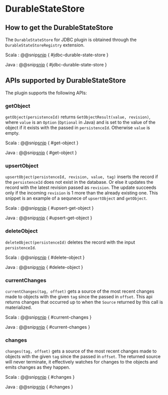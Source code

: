 # DurableStateStore
## How to get the DurableStateStore

The `DurableStateStore` for JDBC plugin is obtained through the `DurableStateStoreRegistry` extension.

Scala
:  @@snip[snip](/core/src/test/scala/akka/persistence/jdbc/state/ScaladslSnippets.scala) { #jdbc-durable-state-store }

Java
: @@snip[snip](/core/src/test/java/akka/persistence/jdbc/state/JavadslSnippets.java) { #jdbc-durable-state-store }

## APIs supported by DurableStateStore

The plugin supports the following APIs:

### getObject

`getObject(persistenceId)` returns `GetObjectResult(value, revision)`, where `value` is an `Option` (`Optional` in Java)
and is set to the value of the object if it exists with the passed in `persistenceId`. Otherwise `value` is empty.

Scala
:  @@snip[snip](/core/src/test/scala/akka/persistence/jdbc/state/ScaladslSnippets.scala) { #get-object }

Java
: @@snip[snip](/core/src/test/java/akka/persistence/jdbc/state/JavadslSnippets.java) { #get-object }

### upsertObject

`upsertObject(persistenceId, revision, value, tag)` inserts the record if the `persistenceId` does not exist in the 
database. Or else it updates the record with the latest revision passed as `revision`. The update succeeds only if the
incoming `revision` is 1 more than the already existing one. This snippet is an example of a sequnece of `upsertObject`
and `getObject`.

Scala
:  @@snip[snip](/core/src/test/scala/akka/persistence/jdbc/state/ScaladslSnippets.scala) { #upsert-get-object }

Java
: @@snip[snip](/core/src/test/java/akka/persistence/jdbc/state/JavadslSnippets.java) { #upsert-get-object }

### deleteObject

`deleteObject(persistenceId)` deletes the record with the input `persistenceId`.

Scala
:  @@snip[snip](/core/src/test/scala/akka/persistence/jdbc/state/ScaladslSnippets.scala) { #delete-object }

Java
: @@snip[snip](/core/src/test/java/akka/persistence/jdbc/state/JavadslSnippets.java) { #delete-object }

### currentChanges

`currentChanges(tag, offset)` gets a source of the most recent changes made to objects with the given `tag` since 
the passed in `offset`. This api returns changes that occurred up to when the `Source` returned by this call is materialized.

Scala
:  @@snip[snip](/core/src/test/scala/akka/persistence/jdbc/state/ScaladslSnippets.scala) { #current-changes }

Java
: @@snip[snip](/core/src/test/java/akka/persistence/jdbc/state/JavadslSnippets.java) { #current-changes }

### changes

`changes(tag, offset)` gets a source of the most recent changes made to objects with the given `tag` since 
the passed in `offset`. The returned source will never terminate, it effectively watches for changes to the objects 
and emits changes as they happen.

Scala
:  @@snip[snip](/core/src/test/scala/akka/persistence/jdbc/state/ScaladslSnippets.scala) { #changes }

Java
: @@snip[snip](/core/src/test/java/akka/persistence/jdbc/state/JavadslSnippets.java) { #changes }

